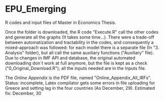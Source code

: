 # EPU_Emerging
R codes and input files of Master in Economics Thesis.

Once the folder is downloaded, the R code "Execute.R" call the other codes and generate all the graphs (It takes some time...). There were a trade-off between automatization and tractability in the codes, and consequently a mixed-approach was followed: for each model there is a separate file (In "3. Analysis" folder), but all call the same auxiliary functions ("Auxiliary" file). Due to changes in IMF API and database, the original automated downloading don´t work at full anymore, but the file is kept as a check ("0_Original_Download.R"); all the inputs needed are in the Inputs file.

The *Online Appendix* is the PDF file, named "Online_Appendix_All_IRFs". Status: incomplete, Latex compilator gets some errors in file uploading for Greece and setting lag in the four countries (As December, 29). Estimated fix: December, 30
